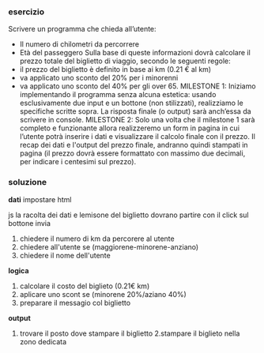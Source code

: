 ### esercizio
Scrivere un programma che chieda all’utente:
- Il numero di chilometri da percorrere
- Età del passeggero
Sulla base di queste informazioni dovrà calcolare il prezzo totale del biglietto di viaggio, secondo le seguenti regole:
- il prezzo del biglietto è definito in base ai km (0.21 € al km)
- va applicato uno sconto del 20% per i minorenni
- va applicato uno sconto del 40% per gli over 65.
MILESTONE 1:
Iniziamo implementando il programma senza alcuna estetica: usando esclusivamente due input e un bottone (non stilizzati), realizziamo le specifiche scritte sopra. La risposta finale (o output) sarà anch’essa da scrivere in console.
MILESTONE 2:
Solo una volta che il milestone 1 sarà completo e funzionante allora realizzeremo un form in pagina in cui l’utente potrà inserire i dati e visualizzare il calcolo finale con il prezzo.
Il recap dei dati e l'output del prezzo finale, andranno quindi stampati in pagina (il prezzo dovrà essere formattato con massimo due decimali, per indicare i centesimi sul prezzo).

### soluzione 
**dati**
impostare html

js
la racolta dei dati e lemisone del biglietto dovrano partire con il click sul bottone invia 

1. chiedere il numero di km da percorere al utente 
2. chiedere all'utente se (maggiorene-minorene-anziano)  
3. chiedere il nome dell'utente

**logica**
1. calcolare il costo del biglieto (0.21€ km)
2. aplicare uno scont se (minorene 20%/aziano 40%)
3. preparare il messagio col biglietto

**output**
1. trovare il posto dove stampare il biglietto
2.stampare il biglieto nella zono dedicata